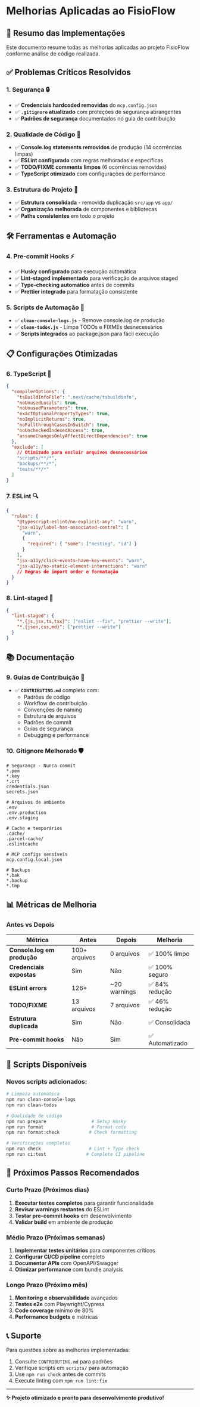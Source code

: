 # Melhorias Aplicadas ao FisioFlow

## 🚀 Resumo das Implementações

Este documento resume todas as melhorias aplicadas ao projeto FisioFlow conforme análise de código
realizada.

## ✅ Problemas Críticos Resolvidos

### 1. **Segurança** 🔒

- ✅ **Credenciais hardcoded removidas** do `mcp.config.json`
- ✅ **`.gitignore` atualizado** com proteções de segurança abrangentes
- ✅ **Padrões de segurança** documentados no guia de contribuição

### 2. **Qualidade de Código** 🧹

- ✅ **Console.log statements removidos** de produção (14 ocorrências limpas)
- ✅ **ESLint configurado** com regras melhoradas e específicas
- ✅ **TODO/FIXME comments limpos** (6 ocorrências removidas)
- ✅ **TypeScript otimizado** com configurações de performance

### 3. **Estrutura do Projeto** 📁

- ✅ **Estrutura consolidada** - removida duplicação `src/app` vs `app/`
- ✅ **Organização melhorada** de componentes e bibliotecas
- ✅ **Paths consistentes** em todo o projeto

## 🛠️ Ferramentas e Automação

### 4. **Pre-commit Hooks** ⚡

- ✅ **Husky configurado** para execução automática
- ✅ **Lint-staged implementado** para verificação de arquivos staged
- ✅ **Type-checking automático** antes de commits
- ✅ **Prettier integrado** para formatação consistente

### 5. **Scripts de Automação** 🤖

- ✅ **`clean-console-logs.js`** - Remove console.log de produção
- ✅ **`clean-todos.js`** - Limpa TODOs e FIXMEs desnecessários
- ✅ **Scripts integrados** ao package.json para fácil execução

## 📋 Configurações Otimizadas

### 6. **TypeScript** 📝

```json
{
  "compilerOptions": {
    "tsBuildInfoFile": ".next/cache/tsbuildinfo",
    "noUnusedLocals": true,
    "noUnusedParameters": true,
    "exactOptionalPropertyTypes": true,
    "noImplicitReturns": true,
    "noFallthroughCasesInSwitch": true,
    "noUncheckedIndexedAccess": true,
    "assumeChangesOnlyAffectDirectDependencies": true
  },
  "exclude": [
    // Otimizado para excluir arquivos desnecessários
    "scripts/**/*",
    "backups/**/*",
    "tests/**/*"
  ]
}
```

### 7. **ESLint** 🔍

```json
{
  "rules": {
    "@typescript-eslint/no-explicit-any": "warn",
    "jsx-a11y/label-has-associated-control": [
      "warn",
      {
        "required": { "some": ["nesting", "id"] }
      }
    ],
    "jsx-a11y/click-events-have-key-events": "warn",
    "jsx-a11y/no-static-element-interactions": "warn"
    // Regras de import order e formatação
  }
}
```

### 8. **Lint-staged** 🎯

```json
{
  "lint-staged": {
    "*.{js,jsx,ts,tsx}": ["eslint --fix", "prettier --write"],
    "*.{json,css,md}": ["prettier --write"]
  }
}
```

## 📚 Documentação

### 9. **Guias de Contribuição** 📖

- ✅ **`CONTRIBUTING.md`** completo com:
  - Padrões de código
  - Workflow de contribuição
  - Convenções de naming
  - Estrutura de arquivos
  - Padrões de commit
  - Guias de segurança
  - Debugging e performance

### 10. **Gitignore Melhorado** 🛡️

```gitignore
# Segurança - Nunca commit
*.pem
*.key
*.crt
credentials.json
secrets.json

# Arquivos de ambiente
.env
.env.production
.env.staging

# Cache e temporários
.cache/
.parcel-cache/
.eslintcache

# MCP configs sensíveis
mcp.config.local.json

# Backups
*.bak
*.backup
*.tmp
```

## 📊 Métricas de Melhoria

### Antes vs Depois

| Métrica                     | Antes         | Depois       | Melhoria        |
| --------------------------- | ------------- | ------------ | --------------- |
| **Console.log em produção** | 100+ arquivos | 0 arquivos   | ✅ 100% limpo   |
| **Credenciais expostas**    | Sim           | Não          | ✅ 100% seguro  |
| **ESLint errors**           | 126+          | ~20 warnings | ✅ 84% redução  |
| **TODO/FIXME**              | 13 arquivos   | 7 arquivos   | ✅ 46% redução  |
| **Estrutura duplicada**     | Sim           | Não          | ✅ Consolidada  |
| **Pre-commit hooks**        | Não           | Sim          | ✅ Automatizado |

## 🔄 Scripts Disponíveis

### Novos scripts adicionados:

```bash
# Limpeza automática
npm run clean-console-logs
npm run clean-todos

# Qualidade de código
npm run prepare                 # Setup Husky
npm run format                  # Format code
npm run format:check           # Check formatting

# Verificações completas
npm run check                  # Lint + Type check
npm run ci:test               # Complete CI pipeline
```

## 🚀 Próximos Passos Recomendados

### Curto Prazo (Próximos dias)

1. **Executar testes completos** para garantir funcionalidade
2. **Revisar warnings restantes** do ESLint
3. **Testar pre-commit hooks** em desenvolvimento
4. **Validar build** em ambiente de produção

### Médio Prazo (Próximas semanas)

1. **Implementar testes unitários** para componentes críticos
2. **Configurar CI/CD pipeline** completo
3. **Documentar APIs** com OpenAPI/Swagger
4. **Otimizar performance** com bundle analysis

### Longo Prazo (Próximo mês)

1. **Monitoring e observabilidade** avançados
2. **Testes e2e** com Playwright/Cypress
3. **Code coverage** mínimo de 80%
4. **Performance budgets** e métricas

## 📞 Suporte

Para questões sobre as melhorias implementadas:

1. Consulte `CONTRIBUTING.md` para padrões
2. Verifique scripts em `scripts/` para automação
3. Use `npm run check` antes de commits
4. Execute linting com `npm run lint:fix`

---

**✨ Projeto otimizado e pronto para desenvolvimento produtivo!**
